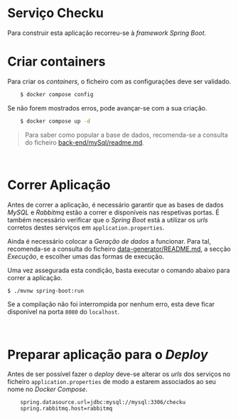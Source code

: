 # **Serviço Checku**

Para construir esta aplicação recorreu-se à *framework* _Spring Boot_.
</br>

# **Criar containers**
Para criar os *containers*, o ficheiro com as configurações deve ser validado.

```bash
    $ docker compose config
```

Se não forem mostrados erros, pode avançar-se com a sua criação.

```bash
    $ docker compose up -d
```

> Para saber como popular a base de dados, recomenda-se a consulta do ficheiro [back-end/mySql/readme.md](mySql/readme.md).

</br>


# **Correr Aplicação**

Antes de correr a aplicação, é necessário garantir que as bases de dados _MySQL_ e _Rabbitmq_ estão a correr e disponíveis nas respetivas portas. É também necessário verificar que o _Spring Boot_ está a utilizar os _urls_ corretos destes serviços em `application.properties`.

Ainda é necessário colocar a *Geração de dados* a funcionar. Para tal, recomenda-se a consulta do ficheiro [data-generator/README.md](../data-generator/README.md), a secção _Execução_, e escolher umas das formas de execução.

Uma vez assegurada esta condição, basta executar o comando abaixo para correr a aplicação.

```bash
$ ./mvnw spring-boot:run
```

Se a compilação não foi interrompida por nenhum erro, esta deve ficar disponível na porta `8080` do `localhost`.

</br>

# Preparar aplicação para o _Deploy_


Antes de ser possível fazer o _deploy_ deve-se alterar os _urls_ dos serviços no ficheiro `application.properties` de modo a estarem associados ao seu nome no _Docker Compose_.

```properties
    spring.datasource.url=jdbc:mysql://mysql:3306/checku
    spring.rabbitmq.host=rabbitmq
```

</br>




